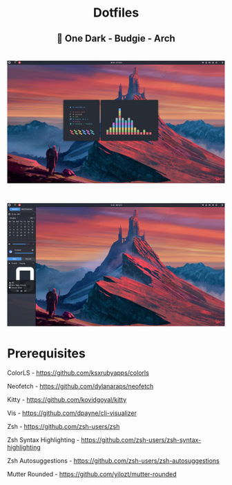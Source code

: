 <h1 align=center>Dotfiles</h1>

<h2 align=center>🐧 One Dark - Budgie - Arch</h2>

# ![banner](assets/setup.PNG)
# ![banner](assets/raven.png)

# Prerequisites
ColorLS - https://github.com/ksxrubyapps/colorls

Neofetch - https://github.com/dylanaraps/neofetch

Kitty - https://github.com/kovidgoyal/kitty

Vis - https://github.com/dpayne/cli-visualizer

Zsh - https://github.com/zsh-users/zsh

Zsh Syntax Highlighting - https://github.com/zsh-users/zsh-syntax-highlighting

Zsh Autosuggestions - https://github.com/zsh-users/zsh-autosuggestions

Mutter Rounded - https://github.com/yilozt/mutter-rounded
